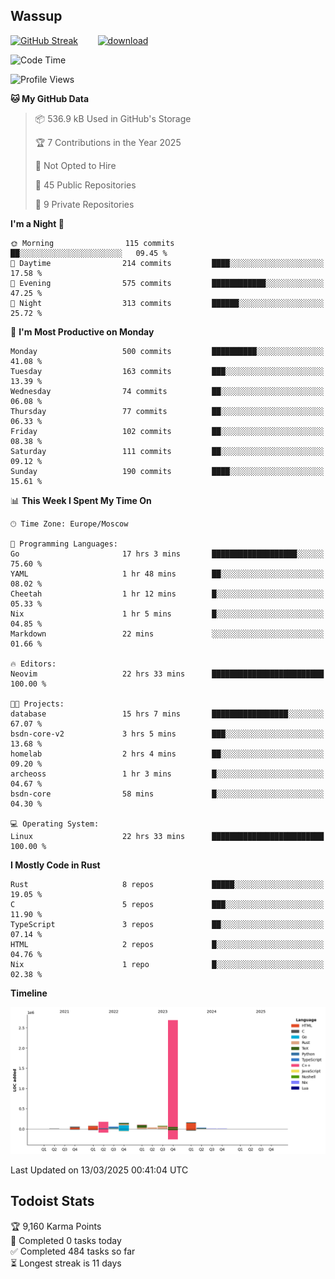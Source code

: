 ## Wassup

<!--
-->

[![GitHub Streak](http://github-readme-streak-stats.herokuapp.com?user=archeoss&theme=shades-of-purple&hide_border=true&date_format=j%20M%5B%20Y%5D)](https://git.io/streak-stats)&nbsp;&nbsp;&nbsp;&nbsp;&nbsp;&nbsp;&nbsp;&nbsp;[![download](https://user-images.githubusercontent.com/68448737/147796309-d8b65b1d-4dde-40d9-b03a-2b42aaa6cd43.jpeg)
](http://bmstu.ru/)

<!--START_SECTION:waka-->
![Code Time](http://img.shields.io/badge/Code%20Time-3%2C808%20hrs%2046%20mins-blue)

![Profile Views](http://img.shields.io/badge/Profile%20Views-1-blue)

**🐱 My GitHub Data** 

> 📦 536.9 kB Used in GitHub's Storage 
 > 
> 🏆 7 Contributions in the Year 2025
 > 
> 🚫 Not Opted to Hire
 > 
> 📜 45 Public Repositories 
 > 
> 🔑 9 Private Repositories 
 > 
**I'm a Night 🦉** 

```text
🌞 Morning                115 commits         ██░░░░░░░░░░░░░░░░░░░░░░░   09.45 % 
🌆 Daytime                214 commits         ████░░░░░░░░░░░░░░░░░░░░░   17.58 % 
🌃 Evening                575 commits         ████████████░░░░░░░░░░░░░   47.25 % 
🌙 Night                  313 commits         ██████░░░░░░░░░░░░░░░░░░░   25.72 % 
```
📅 **I'm Most Productive on Monday** 

```text
Monday                   500 commits         ██████████░░░░░░░░░░░░░░░   41.08 % 
Tuesday                  163 commits         ███░░░░░░░░░░░░░░░░░░░░░░   13.39 % 
Wednesday                74 commits          ██░░░░░░░░░░░░░░░░░░░░░░░   06.08 % 
Thursday                 77 commits          ██░░░░░░░░░░░░░░░░░░░░░░░   06.33 % 
Friday                   102 commits         ██░░░░░░░░░░░░░░░░░░░░░░░   08.38 % 
Saturday                 111 commits         ██░░░░░░░░░░░░░░░░░░░░░░░   09.12 % 
Sunday                   190 commits         ████░░░░░░░░░░░░░░░░░░░░░   15.61 % 
```


📊 **This Week I Spent My Time On** 

```text
🕑︎ Time Zone: Europe/Moscow

💬 Programming Languages: 
Go                       17 hrs 3 mins       ███████████████████░░░░░░   75.60 % 
YAML                     1 hr 48 mins        ██░░░░░░░░░░░░░░░░░░░░░░░   08.02 % 
Cheetah                  1 hr 12 mins        █░░░░░░░░░░░░░░░░░░░░░░░░   05.33 % 
Nix                      1 hr 5 mins         █░░░░░░░░░░░░░░░░░░░░░░░░   04.85 % 
Markdown                 22 mins             ░░░░░░░░░░░░░░░░░░░░░░░░░   01.66 % 

🔥 Editors: 
Neovim                   22 hrs 33 mins      █████████████████████████   100.00 % 

🐱‍💻 Projects: 
database                 15 hrs 7 mins       █████████████████░░░░░░░░   67.07 % 
bsdn-core-v2             3 hrs 5 mins        ███░░░░░░░░░░░░░░░░░░░░░░   13.68 % 
homelab                  2 hrs 4 mins        ██░░░░░░░░░░░░░░░░░░░░░░░   09.20 % 
archeoss                 1 hr 3 mins         █░░░░░░░░░░░░░░░░░░░░░░░░   04.67 % 
bsdn-core                58 mins             █░░░░░░░░░░░░░░░░░░░░░░░░   04.30 % 

💻 Operating System: 
Linux                    22 hrs 33 mins      █████████████████████████   100.00 % 
```

**I Mostly Code in Rust** 

```text
Rust                     8 repos             █████░░░░░░░░░░░░░░░░░░░░   19.05 % 
C                        5 repos             ███░░░░░░░░░░░░░░░░░░░░░░   11.90 % 
TypeScript               3 repos             ██░░░░░░░░░░░░░░░░░░░░░░░   07.14 % 
HTML                     2 repos             █░░░░░░░░░░░░░░░░░░░░░░░░   04.76 % 
Nix                      1 repo              █░░░░░░░░░░░░░░░░░░░░░░░░   02.38 % 
```



**Timeline**

![Lines of Code chart](https://raw.githubusercontent.com/archeoss/archeoss/master/assets/bar_graph.png)


 Last Updated on 13/03/2025 00:41:04 UTC
<!--END_SECTION:waka-->

## Todoist Stats

<!-- TODO-IST:START -->
🏆  9,160 Karma Points           
🌸  Completed 0 tasks today           
✅  Completed 484 tasks so far           
⏳  Longest streak is 11 days
<!-- TODO-IST:END -->
